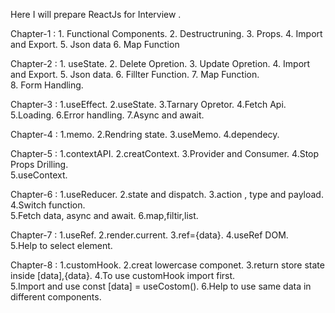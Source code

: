 Here I will prepare ReactJs for Interview .

Chapter-1 :
        1. Functional Components.
        2. Destructruning.
        3. Props.
        4. Import and Export.
        5. Json data 
        6. Map Function

Chapter-2 :
        1. useState.
        2. Delete Opretion.
        3. Update Opretion.
        4. Import and Export.
        5. Json data.
        6. Fillter Function.
        7. Map Function.    
        8. Form Handling.  

Chapter-3 : 
        1.useEffect.
        2.useState.
        3.Tarnary Opretor. 
        4.Fetch Api.
        5.Loading.
        6.Error handling.
        7.Async and await.

Chapter-4 : 
        1.memo.
        2.Rendring state.
        3.useMemo.
        4.dependecy.

Chapter-5 : 
        1.contextAPI.
        2.creatContext.
        3.Provider and Consumer.
        4.Stop Props Drilling.        
        5.useContext.

Chapter-6 : 
        1.useReducer.
        2.state and dispatch.
        3.action , type and payload.
        4.Switch function.        
        5.Fetch data, async and await.
        6.map,filtir,list.

Chapter-7 : 
        1.useRef.
        2.render.current.
        3.ref={data}.
        4.useRef DOM.        
        5.Help to select element.       

Chapter-8 : 
        1.customHook.
        2.creat lowercase componet.
        3.return store state inside [data],{data}.
        4.To use customHook import first.        
        5.Import and use const [data] = useCostom().
        6.Help to use same data in different components.           
        


